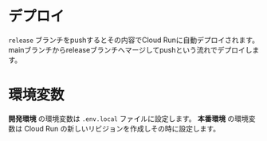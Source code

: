 
# デプロイ

`release` ブランチをpushするとその内容でCloud Runに自動デプロイされます。
mainブランチからreleaseブランチへマージしてpushという流れでデプロイします。

# 環境変数

**開発環境** の環境変数は `.env.local` ファイルに設定します。
**本番環境** の環境変数は Cloud Run の新しいリビジョンを作成しその時に設定します。

